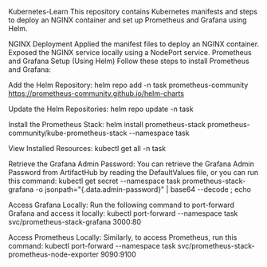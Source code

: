 Kubernetes-Learn
This repository contains Kubernetes manifests and steps to deploy an NGINX container and set up Prometheus and Grafana using Helm.

NGINX Deployment
Applied the manifest files to deploy an NGINX container.
Exposed the NGINX service locally using a NodePort service.
Prometheus and Grafana Setup (Using Helm)
Follow these steps to install Prometheus and Grafana:

Add the Helm Repository:
helm repo add -n task prometheus-community https://prometheus-community.github.io/helm-charts

Update the Helm Repositories:
helm repo update -n task

Install the Prometheus Stack:
helm install prometheus-stack prometheus-community/kube-prometheus-stack --namespace task

View Installed Resources:
kubectl get all -n task

Retrieve the Grafana Admin Password: You can retrieve the Grafana Admin Password from ArtifactHub by reading the DefaultValues file, or you can run this command:
kubectl get secret --namespace task prometheus-stack-grafana -o jsonpath="{.data.admin-password}" | base64 --decode ; echo

Access Grafana Locally: Run the following command to port-forward Grafana and access it locally:
kubectl port-forward --namespace task svc/prometheus-stack-grafana 3000:80

Access Prometheus Locally: Similarly, to access Prometheus, run this command:
kubectl port-forward --namespace task svc/prometheus-stack-prometheus-node-exporter 9090:9100
